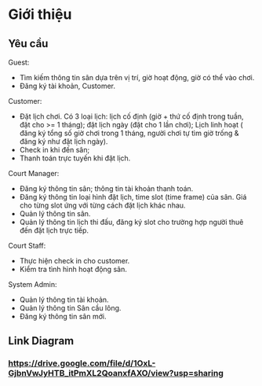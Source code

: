 # Giới thiệu
## Yêu cầu
Guest: 
- Tìm kiếm thông tin sân dựa trên vị trí, giờ hoạt động, giờ có thể vào chơi.
- Đăng ký tài khoản, Customer.

Customer:
- Đặt lịch chơi. Có 3 loại lịch: lịch cố định (giờ + thứ cố định trong tuần, đặt cho >= 1 tháng); đặt lịch ngày (đặt cho 1 lần chơi); Lịch linh hoạt ( đăng ký tổng số giờ chơi trong 1 tháng, người chơi tự tìm giờ trống & đăng ký như đặt lịch ngày).
- Check in khi đến sân; 
- Thanh toán trực tuyến khi đặt lịch.
  
Court Manager:
- Đăng ký thông tin sân; thông tin tài khoản thanh toán. 
- Đăng ký thông tin loại hình đặt lịch, time slot (time frame) của sân. Giá cho từng slot ứng với từng cách đặt lịch khác nhau.
- Quản lý thông tin sân.
- Quản lý thông tin lịch thi đấu, đăng ký slot cho trường hợp người thuê đến đặt lịch trực tiếp.
  
Court Staff: 
- Thực hiện check in cho customer.
- Kiểm tra tình hình hoạt động sân.
  
System Admin:
- Quản lý thông tin tài khoản.
- Quản lý thông tin Sân cầu lông.
- Đăng ký thông tin sân mới.
## Link Diagram
### https://drive.google.com/file/d/1OxL-GjbnVwJyHTB_itPmXL2QoanxfAXO/view?usp=sharing
